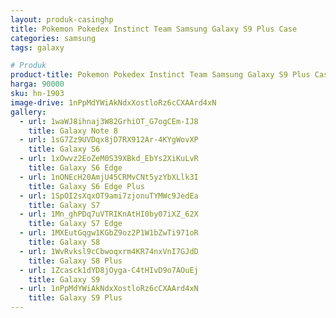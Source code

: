 ```yaml
---
layout: produk-casinghp
title: Pokemon Pokedex Instinct Team Samsung Galaxy S9 Plus Case
categories: samsung
tags: galaxy

# Produk
product-title: Pokemon Pokedex Instinct Team Samsung Galaxy S9 Plus Case
harga: 90000
sku: hn-1903
image-drive: 1nPpMdYWiAkNdxXostloRz6cCXAArd4xN
gallery:
  - url: 1waWJ8ihnaj3W82GrhiOT_G7ogCEm-IJ8
    title: Galaxy Note 8
  - url: 1sG7Zz9UVDqx8jD7RX912Ar-4KYgWovXP
    title: Galaxy S6
  - url: 1xOwvz2EoZeM0S39XBkd_EbYs2XiKuLvR
    title: Galaxy S6 Edge
  - url: 1nONEcH20AmjU45CRMvCNt5yzYbXLlk3I
    title: Galaxy S6 Edge Plus
  - url: 1SpOI2sXqxOT9ami7zjonuTYMWc9JedEa
    title: Galaxy S7
  - url: 1Mn_ghPDq7uVTRIKnAtHI0by07iXZ_62X
    title: Galaxy S7 Edge
  - url: 1MXEutGqgw1KGbZ9oz2P1W1bZwTi971oR
    title: Galaxy S8
  - url: 1WvRvksl9cCbwoqxrm4KR74nxVnI7GJdD
    title: Galaxy S8 Plus
  - url: 1Zcasck1dYD8jOyga-C4tHIvD9o7AOuEj
    title: Galaxy S9
  - url: 1nPpMdYWiAkNdxXostloRz6cCXAArd4xN
    title: Galaxy S9 Plus
---
```

